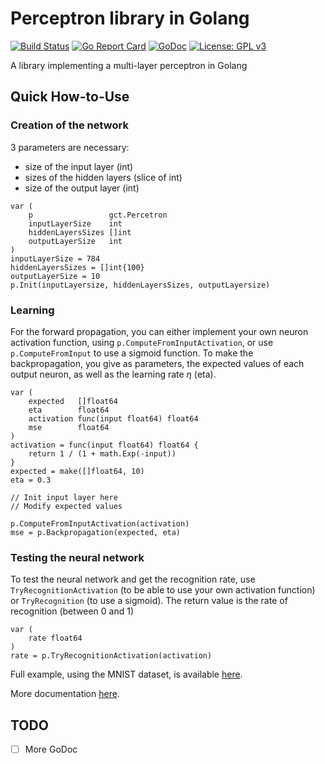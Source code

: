 # Perceptron library in Golang

[![Build Status](https://travis-ci.org/cosiner/flag.svg?branch=master&style=flat)](https://travis-ci.org/Agurato/goceptron)
[![Go Report Card](https://goreportcard.com/badge/github.com/cosiner/flag?style=flat)](https://goreportcard.com/report/github.com/Agurato/goceptron)
[![GoDoc](https://img.shields.io/badge/godoc-reference-blue.svg?style=flat)](https://godoc.org/github.com/Agurato/goceptron)
[![License: GPL v3](https://img.shields.io/badge/License-GPL%20v3-blue.svg)](https://tldrlegal.com/license/gnu-general-public-license-v3-(gpl-3))

A library implementing a multi-layer perceptron in Golang

## Quick How-to-Use

### Creation of the network

3 parameters are necessary:

- size of the input layer (int)
- sizes of the hidden layers (slice of int)
- size of the output layer (int)

```golang
var (
    p                 gct.Percetron
    inputLayerSize    int
    hiddenLayersSizes []int
    outputLayerSize   int
)
inputLayerSize = 784
hiddenLayersSizes = []int{100}
outputLayerSize = 10
p.Init(inputLayersize, hiddenLayersSizes, outputLayersize)
```

### Learning

For the forward propagation, you can either implement your own neuron activation function, using `p.ComputeFromInputActivation`, or use `p.ComputeFromInput` to use a sigmoid function.
To make the backpropagation, you give as parameters, the expected values of each output neuron, as well as the learning rate $\eta$ (eta).

```golang
var (
    expected   []float64
    eta        float64
    activation func(input float64) float64
    mse        float64
)
activation = func(input float64) float64 {
    return 1 / (1 + math.Exp(-input))
}
expected = make([]float64, 10)
eta = 0.3

// Init input layer here
// Modify expected values

p.ComputeFromInputActivation(activation)
mse = p.Backpropagation(expected, eta)
```

### Testing the neural network

To test the neural network and get the recognition rate, use `TryRecognitionActivation` (to be able to use your own activation function) or `TryRecognition` (to use a sigmoid). The return value is the rate of recognition (between $0$ and $1$)

```golang
var (
    rate float64
)
rate = p.TryRecognitionActivation(activation)
```

Full example, using the MNIST dataset, is available [here](https://github.com/Agurato/goceptron/blob/master/cmd/gct/main.go).

More documentation [here](https://godoc.org/github.com/Agurato/goceptron).

## TODO

- [ ] More GoDoc